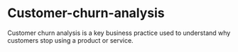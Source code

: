 # Customer-churn-analysis
Customer churn analysis is a key business practice used to understand why customers stop using a product or service. 

